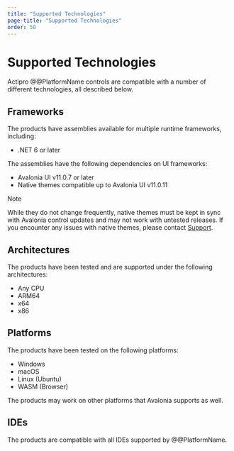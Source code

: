 ```yaml
---
title: "Supported Technologies"
page-title: "Supported Technologies"
order: 50
---
```

# Supported Technologies

Actipro @@PlatformName controls are compatible with a number of different technologies, all described below.

## Frameworks

The products have assemblies available for multiple runtime frameworks, including:

- .NET 6 or later

The assemblies have the following dependencies on UI frameworks:

- Avalonia UI v11.0.7 or later
- Native themes compatible up to Avalonia UI v11.0.11

> [!NOTE]
> While they do not change frequently, native themes must be kept in sync with Avalonia control updates and may not work with untested releases. If you encounter any issues with native themes, please contact [Support](support.md).

## Architectures

The products have been tested and are supported under the following architectures:

- Any CPU
- ARM64
- x64
- x86

## Platforms

The products have been tested on the following platforms:

- Windows
- macOS
- Linux (Ubuntu)
- WASM (Browser)

The products may work on other platforms that Avalonia supports as well.

## IDEs

The products are compatible with all IDEs supported by @@PlatformName.
